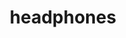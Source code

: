 ---
title: headphones
unicode_regular: \eb64
unicode_bold: \eb63
unicode_solid: \eb65
unicode_brand: 
---